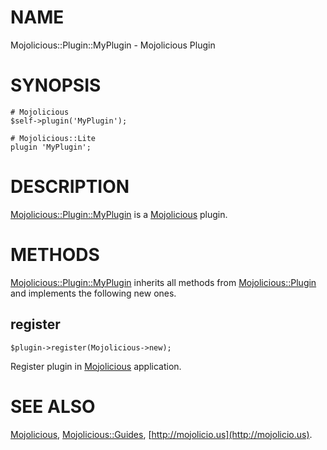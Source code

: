 # NAME

Mojolicious::Plugin::MyPlugin - Mojolicious Plugin

# SYNOPSIS

    # Mojolicious
    $self->plugin('MyPlugin');

    # Mojolicious::Lite
    plugin 'MyPlugin';

# DESCRIPTION

[Mojolicious::Plugin::MyPlugin](https://metacpan.org/pod/Mojolicious::Plugin::MyPlugin) is a [Mojolicious](https://metacpan.org/pod/Mojolicious) plugin.

# METHODS

[Mojolicious::Plugin::MyPlugin](https://metacpan.org/pod/Mojolicious::Plugin::MyPlugin) inherits all methods from
[Mojolicious::Plugin](https://metacpan.org/pod/Mojolicious::Plugin) and implements the following new ones.

## register

    $plugin->register(Mojolicious->new);

Register plugin in [Mojolicious](https://metacpan.org/pod/Mojolicious) application.

# SEE ALSO

[Mojolicious](https://metacpan.org/pod/Mojolicious), [Mojolicious::Guides](https://metacpan.org/pod/Mojolicious::Guides), [http://mojolicio.us](http://mojolicio.us).
